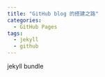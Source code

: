 ```yaml
---
title: "GitHub blog 的搭建之路"
categories:
  - GitHub Pages
tags:
  - jekyll
  - github
---
```

jekyll
bundle